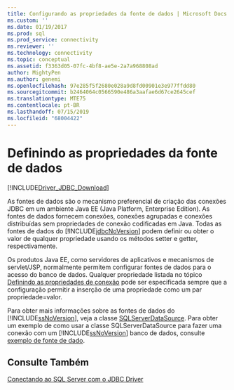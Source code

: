 ```yaml
---
title: Configurando as propriedades da fonte de dados | Microsoft Docs
ms.custom: ''
ms.date: 01/19/2017
ms.prod: sql
ms.prod_service: connectivity
ms.reviewer: ''
ms.technology: connectivity
ms.topic: conceptual
ms.assetid: f3363d05-07fc-4bf8-ae5e-2a7a968808ad
author: MightyPen
ms.author: genemi
ms.openlocfilehash: 97e285f5f2680e028a9d8fd00901e3e977ffdd80
ms.sourcegitcommit: b2464064c0566590e486a3aafae6d67ce2645cef
ms.translationtype: MTE75
ms.contentlocale: pt-BR
ms.lasthandoff: 07/15/2019
ms.locfileid: "68004422"
---
```

# <a name="setting-the-data-source-properties"></a>Definindo as propriedades da fonte de dados

[!INCLUDE[Driver_JDBC_Download](../../includes/driver_jdbc_download.md)]

As fontes de dados são o mecanismo preferencial de criação das conexões JDBC em um ambiente Java EE (Java Platform, Enterprise Edition). As fontes de dados fornecem conexões, conexões agrupadas e conexões distribuídas sem propriedades de conexão codificadas em Java. Todas as fontes de dados do [!INCLUDE[jdbcNoVersion](../../includes/jdbcnoversion_md.md)] podem definir ou obter o valor de qualquer propriedade usando os métodos setter e getter, respectivamente.

Os produtos Java EE, como servidores de aplicativos e mecanismos de servlet/JSP, normalmente permitem configurar fontes de dados para o acesso do banco de dados. Qualquer propriedade listada no tópico [Definindo as propriedades de conexão](../../connect/jdbc/setting-the-connection-properties.md) pode ser especificada sempre que a configuração permitir a inserção de uma propriedade como um par propriedade=valor.

Para obter mais informações sobre as fontes de dados do [!INCLUDE[ssNoVersion](../../includes/ssnoversion-md.md)], veja a classe [SQLServerDataSource](../../connect/jdbc/reference/sqlserverdatasource-class.md). Para obter um exemplo de como usar a classe SQLServerDataSource para fazer uma conexão com um [!INCLUDE[ssNoVersion](../../includes/ssnoversion-md.md)] banco de dados, consulte [exemplo de fonte de dado](../../connect/jdbc/data-source-sample.md).

## <a name="see-also"></a>Consulte Também

[Conectando ao SQL Server com o JDBC Driver](../../connect/jdbc/connecting-to-sql-server-with-the-jdbc-driver.md)
